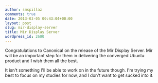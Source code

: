 ```yaml
---
author: smspillaz
comments: true
date: 2013-03-05 00:43:04+00:00
layout: post
slug: mir-display-server
title: Mir Display Server
wordpress_id: 2600
---
```


Congratulations to Canonical on the release of the Mir Display Server. Mir will be an important step for them in delivering the converged Ubuntu product and I wish them all the best.

It isn't something I'll be able to work on in the future though. I'm trying my best to focus on my studies for now, and I don't want to get sucked into it.

